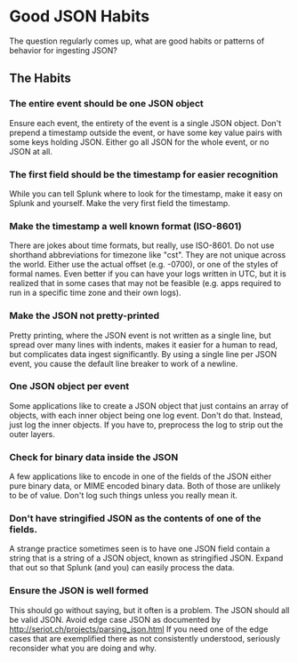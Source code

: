 # Good JSON Habits

The question regularly comes up, what are good habits or patterns of behavior for ingesting JSON?

## The Habits
### The entire event should be one JSON object

Ensure each event, the entirety of the event is a single JSON object.  Don't prepend a timestamp outside the event, or have some key value pairs with some keys holding JSON.  Either go all JSON for the whole event, or no JSON at all.

### The first field should be the timestamp for easier recognition

While you can tell Splunk where to look for the timestamp, make it easy on Splunk and yourself.  Make the very first field the timestamp.

### Make the timestamp a well known format (ISO-8601)

There are jokes about time formats, but really, use ISO-8601.  Do not use shorthand abbreviations for timezone like "cst".  They are not unique across the world.  Either use the actual offset (e.g. -0700), or one of the styles of formal names.  Even better if you can have your logs written in UTC, but it is realized that in some cases that may not be feasible (e.g. apps required to run in a specific time zone and their own logs).

### Make the JSON not pretty-printed

Pretty printing, where the JSON event is not written as a single line, but spread over many lines with indents, makes it easier for a human to read, but complicates data ingest significantly.  By using a single line per JSON event, you cause the default line breaker to work of a newline.

### One JSON object per event

Some applications like to create a JSON object that just contains an array of objects, with each inner object being one log event.  Don't do that.  Instead, just log the inner objects.  If you have to, preprocess the log to strip out the outer layers.

### Check for binary data inside the JSON

A few applications like to encode in one of the fields of the JSON either pure binary data, or MIME encoded binary data.  Both of those are unlikely to be of value.  Don't log such things unless you really mean it.

### Don't have stringified JSON as the contents of one of the fields.

A strange practice sometimes seen is to have one JSON field contain a string that is a string of a JSON object, known as stringified JSON.  Expand that out so that Splunk (and you) can easily process the data.  

### Ensure the JSON is well formed

This should go without saying, but it often is a problem.  The JSON should all be valid JSON.  Avoid edge case JSON as documented by http://seriot.ch/projects/parsing_json.html  If you need one of the edge cases that are exemplified there as not consistently understood, seriously reconsider what you are doing and why.